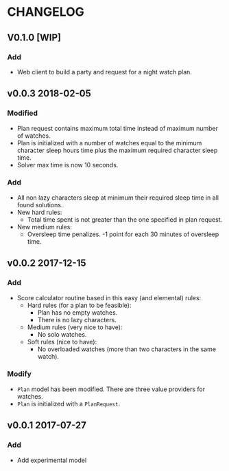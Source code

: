 # CHANGELOG

## V0.1.0 [WIP]

### Add
* Web client to build a party and request for a night watch plan.

## v0.0.3 2018-02-05

### Modified
* Plan request contains maximum total time instead of maximum number of watches.
* Plan is initialized with a number of watches equal to the minimum character sleep hours 
  time plus the maximum required character sleep time.
* Solver max time is now 10 seconds.   

### Add
* All non lazy characters sleep at minimum their required sleep time in all found solutions.
* New hard rules:
  * Total time spent is not greater than the one specified in plan request.
* New medium rules:
  * Oversleep time penalizes. -1 point for each 30 minutes of oversleep time.  

## v0.0.2 2017-12-15

### Add
* Score calculator routine based in this easy (and elemental) rules:
  * Hard rules (for a plan to be feasible):
    * Plan has no empty watches.
    * There is no lazy characters.
  * Medium rules (very nice to have):
    * No solo watches.
  * Soft rules (nice to have):
    * No overloaded watches (more than two characters in the same watch).
### Modify
* `Plan` model has been modified. There are three value providers for watches.
* `Plan` is initialized with a `PlanRequest`.    

## v0.0.1 2017-07-27

### Add
* Add experimental model
